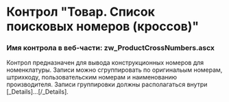 ﻿---
description: 2.4.11.0
---
# Контрол "Товар. Список поисковых номеров (кроссов)"
### Имя контрола в веб-части: zw_ProductCrossNumbers.ascx
Контрол предназначен для вывода конструкционных номеров для номенклатуры. Записи можно сгруппировать по оригинальым номерам, штрихкоду, пользовательским номерам и наименованию производителя. 
Записи группировки должны располагаться внутри [_Details]...[/_Details].
